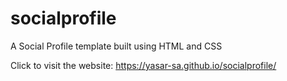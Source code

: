 # socialprofile
A Social Profile template built using HTML and CSS 

Click to visit the website: https://yasar-sa.github.io/socialprofile/
